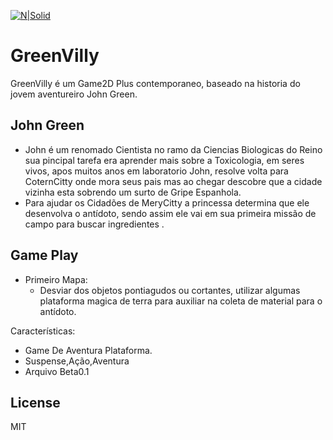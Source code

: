 [![N|Solid](https://cldup.com/dTxpPi9lDf.thumb.png)](https://nodesource.com/products/nsolid)
# GreenVilly
GreenVilly é um Game2D Plus contemporaneo, baseado na historia do jovem aventureiro John Green.

## John Green

- John é um renomado Cientista no ramo da Ciencias Biologicas do Reino sua pincipal tarefa era aprender mais sobre a Toxicologia, em seres vivos, apos muitos anos em laboratorio John, resolve volta para CoternCitty onde mora seus pais mas ao chegar descobre que a cidade vizinha esta sobrendo um surto de Gripe Espanhola.
- Para ajudar os Cidadões de MeryCitty a princessa  determina que ele desenvolva o antídoto, sendo assim ele vai em sua primeira missão de campo para buscar ingredientes .
## Game Play
- Primeiro Mapa:
  - Desviar dos objetos pontiagudos ou cortantes, utilizar algumas plataforma magica de terra para auxiliar na coleta de material para o antídoto.
  

Características:
  - Game De Aventura Plataforma.
  - Suspense,Ação,Aventura
  - Arquivo Beta0.1

License
----

MIT


